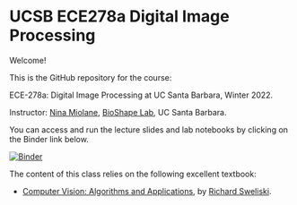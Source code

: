 # UCSB ECE278a Digital Image Processing
Welcome!

This is the GitHub repository for the course:

ECE-278a: Digital Image Processing at UC Santa Barbara, Winter 2022.

Instructor: [Nina Miolane](https://www.ece.ucsb.edu/people/faculty/nina-miolane), [BioShape Lab](bioshape.ece.ucsb.edu), UC Santa Barbara.

You can access and run the lecture slides and lab notebooks by clicking on the Binder link below.

[![Binder](https://mybinder.org/badge_logo.svg)](https://mybinder.org/v2/gh/bioshape-lab/ece278a/main?filepath=lectures)

The content of this class relies on the following excellent textbook:
- [Computer Vision: Algorithms and Applications](https://szeliski.org/Book/), by [Richard Sweliski](http://szeliski.org/RichardSzeliski.htm).
